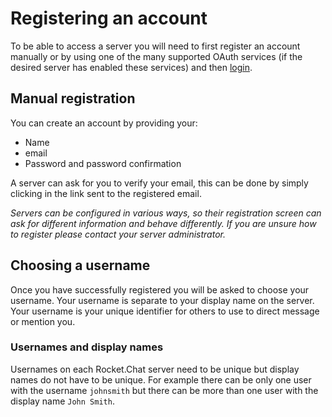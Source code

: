 # Registering an account

To be able to access a server you will need to first register an account manually or by using one of the many supported OAuth services (if the desired server has enabled these services) and then [login](../login/).

## Manual registration

You can create an account by providing your:

- Name
- email
- Password and password confirmation

A server can ask for you to verify your email, this can be done by simply clicking in the link sent to the registered email.

_Servers can be configured in various ways, so their registration screen can ask for different information and behave differently. If you are unsure how to register please contact your server administrator._

## Choosing a username

Once you have successfully registered you will be asked to choose your username. Your username is separate to your display name on the server. Your username is your unique identifier for others to use to direct message or mention you.

### Usernames and display names

Usernames on each Rocket.Chat server need to be unique but display names do not have to be unique. For example there can be only one user with the username `johnsmith` but there can be more than one user with the display name `John Smith`.
